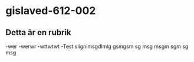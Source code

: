 # gislaved-612-002
## Detta är en rubrik
-wer
-werwr
-wttwtwt
-Test
slignimsgdlmig
gsmgsm
sg
msg
msgm
sgm
sg
msg